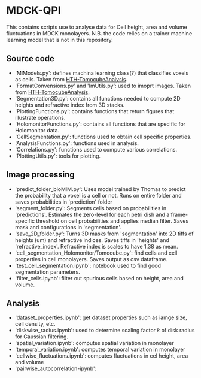# MDCK-QPI

This contains scripts use to analyse data for Cell height, area and volume fluctuations in MDCK monolayers.
N.B. the code relies on a trainer machine learning model that is not in this repository.

## Source code
- 'MlModels.py': defines machina learning class(?) that classifies voxels as cells. Taken from [HTH-TomocubeAnalysis](https://github.uio.no/Hybrid-Technology-Hub/HTH-TomocubeAnalysis).
- 'FormatConvensions.py' and 'ImUtils.py': used to imoprt images. Taken from [HTH-TomocubeAnalysis](https://github.uio.no/Hybrid-Technology-Hub/HTH-TomocubeAnalysis).
- 'Segmentation3D.py': contains all functions needed to compute 2D heights and refractive index from 3D stacks.
- 'PlottingFunctions.py': contains functions that return figures that illustrate operations.
- 'HolomonitorFunctions.py': contains all functions that are specific for Holomonitor data.
- 'CellSegmentation.py': functions used to obtain cell specific properties.
- 'AnalysisFunctions.py': functions used in analysis.
- 'Correlations.py': functions used to compute various correlations.
- 'PlottingUtils.py': tools for plotting.

## Image processing
- 'predict_folder_bioMlM.py': Uses model trained by Thomas to predict the probability that a voxel is a cell or not. Runs on entire folder and saves probabilities in 'prediction' folder
- 'segment_folder.py': Segments cells based on probabilities in 'predictions'. Estimates the zero-level for each petri dish and a frame-specific threshold on cell probabilities and applies median filter. Saves mask and configurations in 'segmentation'.
- 'save_2D_folder.py': Turns 3D masks from 'segmentation' into 2D tiffs of heights (um) and refractive indices. Saves tiffs in 'heights' and 'refractive_index'. Refractive index is scales to have 1.38 as mean.
- 'cell_segmentation_Holomonitor/Tomocube.py': find cells and cell properties in cell monolayers. Saves output as csv dataframe.
- 'test_cell_segmentation.ipynb': notebook used to find good segmentation parameters.
- 'filter_cells.ipynb': filter out spurious cells based on height, area and volume.

## Analysis
- 'dataset_properties.ipynb': get dataset properties such as iamge size, cell density, etc.
- 'diskwise_radius.ipynb': used to determine scaling factor $k$ of disk radius for Gaussian filtering.
- 'spatial_variation.ipynb': computes spatial variation in monolayer
- 'temporal_variation.ipynb': computes temporal variation in monolayer
- 'cellwise_fluctuations.ipynb': computes fluctuations in cel height, area and volume
- 'pairwise_autocorrelation-ipynb': 

